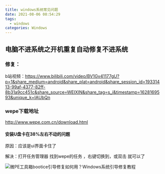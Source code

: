 ```yaml
---
title: windows系统常见问题
date: 2021-08-06 08:54:29
tags:
  - windows 
categories: Windows 
---
```


## 电脑不进系统之开机重复自动修复不进系统

### 修复：

b站视频：https://www.bilibili.com/video/BV1Gv41177gU?p=1&share_medium=android&share_plat=android&share_session_id=19331413-99af-4377-82ff-8b31a9cc451c&share_source=WEIXIN&share_tag=s_i&timestamp=1628169593&unique_k=IAUbQn

### wepe下载地址

http://www.wepe.com.cn/download.html

#### 安装U盘卡在38%左右不动的问题

原因：应该是ui界面卡住了

解决：打开任务管理器 找到wepe的任务 ，右键切换到，或双击 就可以了

![微PE工具箱bootice引导修复如何用？Windows系统引导修复教程](https://gitee.com/bitbw/my-gallery/raw/master/img/%E7%94%B5%E8%84%91%E5%93%81%E7%89%8C%E7%9A%84%E5%BC%80%E6%9C%BA%E7%83%AD%E9%94%AE1-200P31H100463.jpg)
